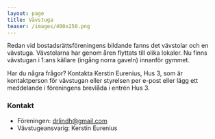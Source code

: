 ```yaml
---
layout: page
title: Vävstuga
teaser: /images/400x250.png
---
```

Redan vid bostadsrättsföreningens bildande fanns det vävstolar och en vävstuga. Vävstolarna har genom åren flyttats till olika lokaler. Nu finns vävstugan i 1:ans källare (ingång norra gaveln) innanför gymmet.

Har du några frågor? Kontakta Kerstin Eurenius, Hus 3, som är kontaktperson för vävstugan eller styrelsen per e-post eller lägg ett meddelande i föreningens brevlåda i entrén Hus 3.

### Kontakt

* Föreningen: drlindh@gmail.com
* Vävstugeansvarig: Kerstin Eurenius
